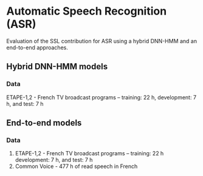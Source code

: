 # Automatic Speech Recognition (ASR)
Evaluation of the SSL contribution for ASR using a hybrid DNN-HMM and an end-to-end approaches.


## Hybrid DNN-HMM models

### Data
ETAPE-1,2 - French TV broadcast programs – training: 22 h, development: 7 h, and test: 7 h



## End-to-end models

### Data
1. ETAPE-1,2 - French TV broadcast programs – training: 22 h development: 7 h, and test: 7 h
2. Common Voice - 477 h of read speech in French
